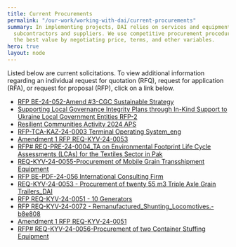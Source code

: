 ```yaml
---
title: Current Procurements
permalink: "/our-work/working-with-dai/current-procurements"
summary: In implementing projects, DAI relies on services and equipment provided by
  subcontractors and suppliers. We use competitive procurement procedures to obtain
  the best value by negotiating price, terms, and other variables.
hero: true
layout: node
---
```


Listed below are current solicitations. To view additional information regarding an individual request for quotation (RFQ), request for application (RFA), or request for proposal (RFP), click on a link below.

* [RFP BE-24-052-Amend #3-CGC Sustainable Strategy](/uploads/RFP%20BE-24-052-Amend%20%233-%20CGC%20Sustainable%20Strategy.pdf "3/20")
* [Supporting Local Governance Integrity Plans through In-Kind Support to Ukraine Local Government Entities RFP-2](/uploads/Supporting%20Local%20Governance%20Integrity%20Plans%20through%20In-Kind%20Support%20to%20Ukraine%20Local%20Government%20Entities%20RFP%20-%202.pdf "3/10")
* [Resilient Communities Activity 2024 APS](https://dai-assets.s3.amazonaws.com/rfps/announcement%20short.pdf "8/31")
* [RFP-TCA-KAZ-24-0003 Terminal Operating System_eng](/uploads/RFP-TCA-KAZ-24-0003%20Terminal%20Operating%20System_eng.pdf "3/20")
* [Amendment 1 RFP REQ-KYV-24-0053](/uploads/Amendment%201%20RFP%20REQ-KYV-24-0053.pdf "3/11")
* [RFP# REQ-PRE-24-0004_TA on Environmental Footprint Life Cycle Assessments (LCAs) for the Textiles Sector in Pak](/uploads/RFP%23%20REQ-PRE-24-0004_TA%20on%20Environmental%20Footprint%20Life%20Cycle%20Assessments%20(LCAs)%20for%20the%20Textiles%20Sector%20in%20Pak.pdf "3/9")
* [REQ-KYV-24-0055-Procurement of Mobile Grain Transshipment Equipment](/uploads/REQ-KYV-24-0055%20-%20Procurement%20of%20Mobile%20Grain%20Transshipment%20Equipment.pdf "3/19")
* [RFP BE-PDF-24-056 International Consulting Firm](https://dai-assets.s3.amazonaws.com/rfps/RFP%20BE-PDF-24-056-International%20Consulting%20Firm%20to%20support%202050%20VB_Amend%231.pdf "3/11")
* [REQ-KYV-24-0053 - Procurement of twenty 55 m3 Triple Axle Grain Trailers_DAI](/uploads/REQ-KYV-24-0053%20-%20Procurement%20of%20twenty%2055%20m3%20Triple%20Axle%20Grain%20Trailers_DAI.pdf "3/11")
* [RFP REQ-KYV-24-0051 - 10 Generators](/uploads/one%20file%20RFP%20REQ-KYV-24-0051%20-%2010%20Generators.pdf "3/8")
* [RFP REQ-KYV-24-0072 - Remanufactured_Shunting_Locomotives.-b8e808](/uploads/RFP%20REQ-KYV-24-0072%20-%20Remanufactured_Shunting_Locomotives.-b8e808.pdf "4/5")
* [Amendment 1 RFP REQ-KYV-24-0051](/uploads/Amendment%201%20RFP%20REQ-KYV-24-0051.pdf "3/8")
* [RFP# REQ-KYV-24-0056-Procurement of two Container Stuffing Equipment](/uploads/REQ-KYV-24-0056_all.pdf "3/12")